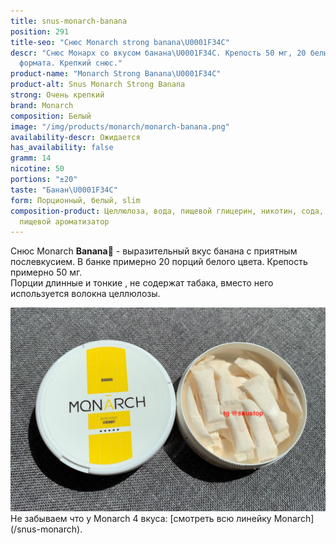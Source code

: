 ```yaml
---
title: snus-monarch-banana
position: 291
title-seo: "Снюс Monarch strong banana\U0001F34C"
descr: "Снюс Монарх со вкусом банана\U0001F34C. Крепость 50 мг, 20 белых порций слим
  формата. Крепкий снюс."
product-name: "Monarch Strong Banana\U0001F34C"
product-alt: Snus Monarch Strong Banana
strong: Очень крепкий
brand: Monarch
composition: Белый
image: "/img/products/monarch/monarch-banana.png"
availability-descr: Ожидается
has_availability: false
gramm: 14
nicotine: 50
portions: "±20"
taste: "Банан\U0001F34C"
form: Порционный, белый, slim
composition-product: Целлюлоза, вода, пищевой глицерин, никотин, сода, карбонат натрия,
  пищевой ароматизатор
---
```


Снюс Monarch <b>Banana🍌</b> - выразительный вкус банана с приятным послевкусием. В банке примерно 20 порций белого цвета. Крепость примерно 50 мг.<br>
Порции длинные и тонкие , не содержат табака, вместо него используется волокна целлюлозы.
<div class="mb-3">
<img class="img-fluid" src="/img/products/monarch/monarch-banana-open.JPG" alt="Снюс Монарх со вкусом банана">
</div>
Не забываем что у Monarch 4 вкуса: [смотреть всю линейку Monarch](/snus-monarch).